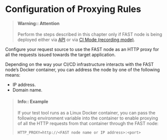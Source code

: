 [doc-node-deployment-api]:          node-deployment.md
[doc-fast-recording-mode]:          ci-mode-recording.md#running-a-fast-node-in-recording-mode

[doc-integration-overview]:         integration-overview.md


#   Configuration of Proxying Rules

>   #### Warning:: Attention
>   
>   Perform the steps described in this chapter only if FAST node is being deployed either via [API][doc-node-deployment-api] or via [CI Mode (recording mode)][doc-fast-recording-mode].
>

Configure your request source to use the FAST node as an HTTP proxy for all the requests issued towards the target application.

Depending on the way your CI/CD infrastructure interacts with the FAST node’s Docker container, you can address the node by one of the following means:
*   IP address.
*   Domain name.

>   #### Info:: Example
>   
>   If your test tool runs as a Linux Docker container, you can pass the following environment variable into the container to enable proxying of all the HTTP requests from that container through the FAST node:
>   
>   ```
>   HTTP_PROXY=http://<FAST node name or IP address>:<port>
>   ```